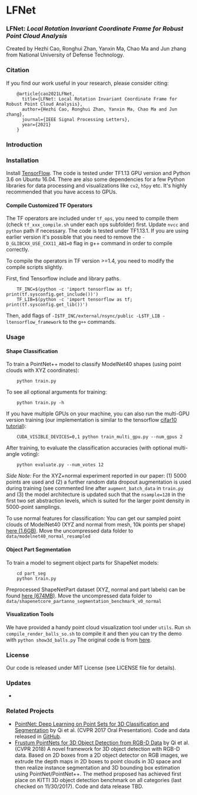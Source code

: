 # LFNet

### LFNet: *Local Rotation Invariant Coordinate Frame for Robust Point Cloud Analysis*

Created by Hezhi Cao, Ronghui Zhan, Yanxin Ma, Chao Ma and Jun zhang from National University of Defense Technology.

### Citation

If you find our work useful in your research, please consider citing:

```
    @article{cao2021LFNet,
      title={LFNet: Local Rotation Invariant Coordinate Frame for Robust Point Cloud Analysis},
      author={Hezhi Cao, Ronghui Zhan, Yanxin Ma, Chao Ma and Jun zhang},
      journal={IEEE Signal Processing Letters},
      year={2021}
    }
```

### Introduction



### Installation

Install [TensorFlow](https://www.tensorflow.org/install/). The code is tested under TF1.13 GPU version and Python 3.6 on Ubuntu 16.04. There are also some dependencies for a few Python libraries for data processing and visualizations like `cv2`, `h5py` etc. It's highly recommended that you have access to GPUs.

#### Compile Customized TF Operators

The TF operators are included under `tf_ops`, you need to compile them (check `tf_xxx_compile.sh` under each ops subfolder) first. Update `nvcc` and `python` path if necessary. The code is tested under TF1.13.1. If you are using earlier version it's possible that you need to remove the `-D_GLIBCXX_USE_CXX11_ABI=0` flag in g++ command in order to compile correctly.

To compile the operators in TF version >=1.4, you need to modify the compile scripts slightly.

First, find Tensorflow include and library paths.

```
    TF_INC=$(python -c 'import tensorflow as tf; print(tf.sysconfig.get_include())')
    TF_LIB=$(python -c 'import tensorflow as tf; print(tf.sysconfig.get_lib())')
```

Then, add flags of `-I$TF_INC/external/nsync/public -L$TF_LIB -ltensorflow_framework` to the `g++` commands.

### Usage

#### Shape Classification

To train a PointNet++ model to classify ModelNet40 shapes (using point clouds with XYZ coordinates):

```
    python train.py
```

To see all optional arguments for training:

```
    python train.py -h
```

If you have multiple GPUs on your machine, you can also run the multi-GPU version training (our implementation is similar to the tensorflow [cifar10 tutorial](https://github.com/tensorflow/models/tree/master/tutorials/image/cifar10)):

```
    CUDA_VISIBLE_DEVICES=0,1 python train_multi_gpu.py --num_gpus 2
```

After training, to evaluate the classification accuracies (with optional multi-angle voting):

```
    python evaluate.py --num_votes 12 
```

*Side Note:* For the XYZ+normal experiment reported in our paper: (1) 5000 points are used and (2) a further random data dropout augmentation is used during training (see commented line after `augment_batch_data` in `train.py` and (3) the model architecture is updated such that the `nsample=128` in the first two set abstraction levels, which is suited for the larger point density in 5000-point samplings.

To use normal features for classification: You can get our sampled point clouds of ModelNet40 (XYZ and normal from mesh, 10k points per shape) [here (1.6GB)](https://shapenet.cs.stanford.edu/media/modelnet40_normal_resampled.zip). Move the uncompressed data folder to `data/modelnet40_normal_resampled`

#### Object Part Segmentation

To train a model to segment object parts for ShapeNet models:

```
    cd part_seg
    python train.py
```

Preprocessed ShapeNetPart dataset (XYZ, normal and part labels) can be found [here (674MB)](https://shapenet.cs.stanford.edu/media/shapenetcore_partanno_segmentation_benchmark_v0_normal.zip). Move the uncompressed data folder to `data/shapenetcore_partanno_segmentation_benchmark_v0_normal`

#### Visualization Tools

We have provided a handy point cloud visualization tool under `utils`. Run `sh compile_render_balls_so.sh` to compile it and then you can try the demo with `python show3d_balls.py` The original code is from [here](http://github.com/fanhqme/PointSetGeneration).

### License

Our code is released under MIT License (see LICENSE file for details).

### Updates

- 

### Related Projects

- [PointNet: Deep Learning on Point Sets for 3D Classification and Segmentation](http://stanford.edu/~rqi/pointnet) by Qi et al. (CVPR 2017 Oral Presentation). Code and data released in [GitHub](https://github.com/charlesq34/pointnet).
- [Frustum PointNets for 3D Object Detection from RGB-D Data](https://arxiv.org/abs/1711.08488) by Qi et al. (CVPR 2018) A novel framework for 3D object detection with RGB-D data. Based on 2D boxes from a 2D object detector on RGB images, we extrude the depth maps in 2D boxes to point clouds in 3D space and then realize instance segmentation and 3D bounding box estimation using PointNet/PointNet++. The method proposed has achieved first place on KITTI 3D object detection benchmark on all categories (last checked on 11/30/2017). Code and data release TBD.